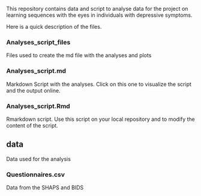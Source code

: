 This repository contains data and script to analyse data for the project on learning sequences with the eyes
in individuals with depressive symptoms. 

Here is a quick description of the files. 

### Analyses_script_files
Files used to create the md file with the analyses and plots

### Analyses_script.md
Markdown Script with the analyses. Click on this one to visualize the script and the output online. 

### Analyses_script.Rmd
Rmarkdown script. Use this script on your local repository and to modify the content of the script. 

## data
Data used for the analysis

### Questionnaires.csv
Data from the SHAPS and BIDS
